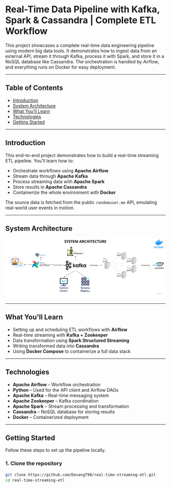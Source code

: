 # Real-Time Data Pipeline with Kafka, Spark & Cassandra | Complete ETL Workflow

This project showcases a complete real-time data engineering pipeline using modern big data tools. It demonstrates how to ingest data from an external API, stream it through Kafka, process it with Spark, and store it in a NoSQL database like Cassandra. The orchestration is handled by Airflow, and everything runs on Docker for easy deployment.

---

## Table of Contents

- [Introduction](#introduction)
- [System Architecture](#system-architecture)
- [What You'll Learn](#what-youll-learn)
- [Technologies](#technologies)
- [Getting Started](#getting-started)

---

## Introduction

This end-to-end project demonstrates how to build a real-time streaming ETL pipeline. You'll learn how to:

- Orchestrate workflows using **Apache Airflow**
- Stream data through **Apache Kafka**
- Process streaming data with **Apache Spark**
- Store results in **Apache Cassandra**
- Containerize the whole environment with **Docker**

The source data is fetched from the public `randomuser.me` API, emulating real-world user events in motion.

---

## System Architecture

![System Architecture](Data%20engineering%20architecture.png)

---

## What You'll Learn

- Setting up and scheduling ETL workflows with **Airflow**
- Real-time streaming with **Kafka + Zookeeper**
- Data transformation using **Spark Structured Streaming**
- Writing transformed data into **Cassandra**
- Using **Docker Compose** to containerize a full data stack

---

## Technologies

- **Apache Airflow** – Workflow orchestration
- **Python** – Used for the API client and Airflow DAGs
- **Apache Kafka** – Real-time messaging system
- **Apache Zookeeper** – Kafka coordination
- **Apache Spark** – Stream processing and transformation
- **Cassandra** – NoSQL database for storing results
- **Docker** – Containerized deployment

---

## Getting Started

Follow these steps to set up the pipeline locally.

### 1. Clone the repository

```bash
git clone https://github.com/DevangT98/real-time-streaming-etl.git
cd real-time-streaming-etl 

